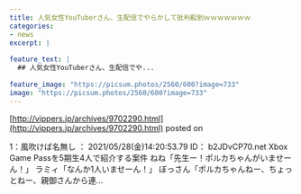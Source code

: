 ```yaml
---
title: 人気女性YouTuberさん、生配信でやらかして批判殺到ｗｗｗｗｗｗｗ
categories:
- news
excerpt: |
  
feature_text: |
  ## 人気女性YouTuberさん、生配信でや...
  
feature_image: "https://picsum.photos/2560/600?image=733"
image: "https://picsum.photos/2560/600?image=733"
---
```


[http://vippers.jp/archives/9702290.html](http://vippers.jp/archives/9702290.html)
posted on 

<!--more-->

1：風吹けば名無し ： 2021/05/28(金)14:20:53.79 ID： b2JDvCP70.net Xbox Game Passを5期生4人で紹介する案件 ねね「先生ー！ポルカちゃんがいませーん！」 ラミィ「なんか1人いませーん！」 ぼっさん「ポルカちゃんねー、ちょっとねー、親御さんから連...
